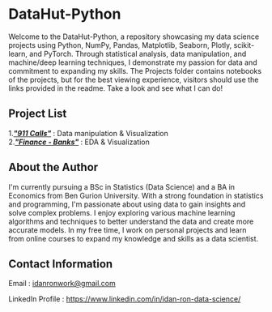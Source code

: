 # DataHut-Python
Welcome to the DataHut-Python, a repository showcasing my data science projects using Python, NumPy, Pandas, Matplotlib, Seaborn, Plotly, scikit-learn, and PyTorch. Through statistical analysis, data manipulation, and machine/deep learning techniques, I demonstrate my passion for data and commitment to expanding my skills. The Projects folder contains notebooks of the projects, but for the best viewing experience, visitors should use the links provided in the readme. Take a look and see what I can do!


## Project List

1.[***"911 Calls"***](https://nbviewer.org/github/WalaWizon/DataHut-Python/blob/main/911%20Emergency%20Calls.ipynb) : Data manipulation & Visualization<br>
2.[***"Finance - Banks"***](https://nbviewer.org/github/WalaWizon/DataHut-Python/blob/main/Banks%20-%20Exploratory%20Data%20Analysis.ipynb) : EDA & Visualization



## About the Author

I'm currently pursuing a BSc in Statistics (Data Science) and a BA in Economics from Ben Gurion University. With a strong foundation in statistics and programming, I'm passionate about using data to gain insights and solve complex problems. I enjoy exploring various machine learning algorithms and techniques to better understand the data and create more accurate models. In my free time, I work on personal projects and learn from online courses to expand my knowledge and skills as a data scientist.

## Contact Information

Email : idanronwork@gmail.com

LinkedIn Profile : https://www.linkedin.com/in/idan-ron-data-science/
